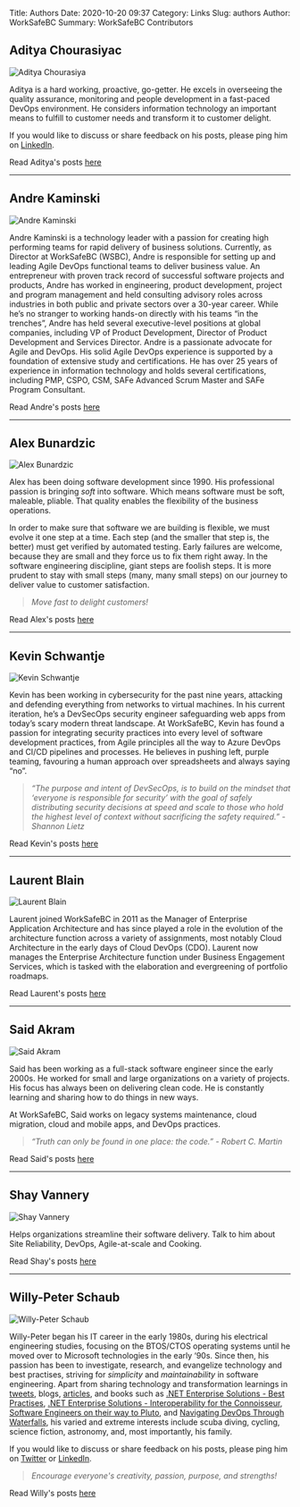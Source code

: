 Title: Authors
Date: 2020-10-20 09:37
Category: Links
Slug: authors
Author: WorkSafeBC
Summary: WorkSafeBC Contributors

## Aditya Chourasiyac

![Aditya Chourasiya](../images/Adi-mug.png)

Aditya is a hard working, proactive, go-getter. He excels in overseeing the quality assurance, monitoring and people development in a fast-paced DevOps environment. He considers information technology an important means to fulfill to customer needs and transform it to customer delight.

If you would like to discuss or share feedback on his posts, please ping him on [LinkedIn](https://www.linkedin.com/in/adichourasiya/).

Read Aditya's posts [here](/author/aditya-chourasiya.html)

---

## Andre Kaminski

![Andre Kaminski](../images/AndreKaminski.jpg)

Andre Kaminski is a technology leader with a passion for creating high performing teams for rapid delivery of business solutions. Currently, as Director at WorkSafeBC (WSBC), Andre is responsible for setting up and leading Agile DevOps functional teams to deliver business value. An entrepreneur with proven track record of successful software projects and products, Andre has worked in engineering, product development, project and program management and held consulting advisory roles across industries in both public and private sectors over a 30-year career. While he’s no stranger to working hands-on directly with his teams “in the trenches”, Andre has held several executive-level positions at global companies, including VP of Product Development, Director of Product Development and Services Director. Andre is a passionate advocate for Agile and DevOps. His solid Agile DevOps experience is supported by a foundation of extensive study and certifications. He has over 25 years of experience in information technology and holds several certifications, including PMP, CSPO, CSM, SAFe Advanced Scrum Master and SAFe Program Consultant.

Read Andre's posts [here](/author/andre-kaminski.html)

---

## Alex Bunardzic

![Alex Bunardzic](../images/Alex-mug.jpg)

Alex has been doing software development since 1990. His professional passion is bringing _soft_ into software. Which means software must be soft, maleable, pliable. That quality enables the flexibility of the business operations.

In order to make sure that software we are building is flexible, we must evolve it one step at a time. Each step (and the smaller that step is, the better) must get verified by automated testing. Early failures are welcome, because they are small and they force us to fix them right away. In the software engineering discipline, giant steps are foolish steps. It is more prudent to stay with small steps (many, many small steps) on our journey to deliver value to customer satisfaction.

> _Move fast to delight customers!_

Read Alex's posts [here](/author/alex-bunardzic.html)

---

## Kevin Schwantje

![Kevin Schwantje](../images/Kevin-mug.jpeg)

Kevin has been working in cybersecurity for the past nine years, attacking and defending everything from networks to virtual machines. In his current iteration, he’s a DevSecOps security engineer safeguarding web apps from today’s scary modern threat landscape. At WorkSafeBC, Kevin has found a passion for integrating security practices into every level of software development practices, from Agile principles all the way to Azure DevOps and CI/CD pipelines and processes. He believes in pushing left, purple teaming, favouring a human approach over spreadsheets and always saying “no”.

> _“The purpose and intent of DevSecOps, is to build on the mindset that ‘everyone is responsible for security’ with the goal of safely distributing security decisions at speed and scale to those who hold the highest level of context without sacrificing the safety required.” - Shannon Lietz_

Read Kevin's posts [here](/author/kevin-schwantje.html)

---

## Laurent Blain

![Laurent Blain](../images/laurentb.jpg)

Laurent joined WorkSafeBC in 2011 as the Manager of Enterprise Application Architecture and has since played a role in the evolution of the architecture function across a variety of assignments, most notably Cloud Architecture in the early days of Cloud DevOps (CDO). Laurent now manages the Enterprise Architecture function under Business Engagement Services, which is tasked with the elaboration and evergreening of portfolio roadmaps. 

Read Laurent's posts [here](../author/laurent-blain.html)

---

## Said Akram

![Said Akram](../images/Said-mug.jpeg)

Said has been working as a full-stack software engineer since the early 2000s. He worked for small and large organizations on a variety of projects. His focus has always been on delivering clean code. He is constantly learning and sharing how to do things in new ways.

At WorkSafeBC, Said works on legacy systems maintenance, cloud migration, cloud and mobile apps, and DevOps practices.

> _“Truth can only be found in one place: the code.” - Robert C. Martin_

Read Said's posts [here](../author/said-akram.html)

---

## Shay Vannery

![Shay Vannery](../images/shay-mug.jpg)

Helps organizations streamline their software delivery. Talk to him about Site Reliability, DevOps, Agile-at-scale and Cooking.

Read Shay's posts [here](../author/shay-vannery.html)

---

## Willy-Peter Schaub

![Willy-Peter Schaub](../images/willy-schaub.png)

Willy-Peter began his IT career in the early 1980s, during his electrical engineering studies, focusing on the BTOS/CTOS operating systems until he moved over to Microsoft technologies in the early ‘90s. Since then, his passion has been to investigate, research, and evangelize technology and best practises, striving for _simplicity_ and _maintainability_ in software engineering. Apart from sharing technology and transformation learnings in [tweets](https://www.twitter.com/wpschaub), blogs, [articles](https://www.opensource.com/user_articles/180826), and books such as [.NET Enterprise Solutions - Best Practises](https://1drv.ms/b/s!AoTKFn7kQntwmahQJlHkxzgjlzQv4w), [.NET Enterprise Solutions - Interoperability for the Connoisseur](https://1drv.ms/b/s!AoTKFn7kQntwmahS9OnZ20IB2aecYg), [Software Engineers on their way to Pluto](https://1drv.ms/b/s!AoTKFn7kQntwmahRBJUVSZWpWXnDAg), and [Navigating DevOps Through Waterfalls](https://www.amazon.ca/Navigating-DevOps-Through-Waterfalls-Brent/dp/1999529103), his varied and extreme interests include scuba diving, cycling, science fiction, astronomy, and, most importantly, his family. 

If you would like to discuss or share feedback on his posts, please ping him on [Twitter](https://twitter.com/wpschaub) or [LinkedIn](https://www.linkedin.com/in/wpschaub/).

> _Encourage everyone's creativity, passion, purpose, and strengths!_

Read Willy's posts [here](/author/willy-peter-schaub.html)

